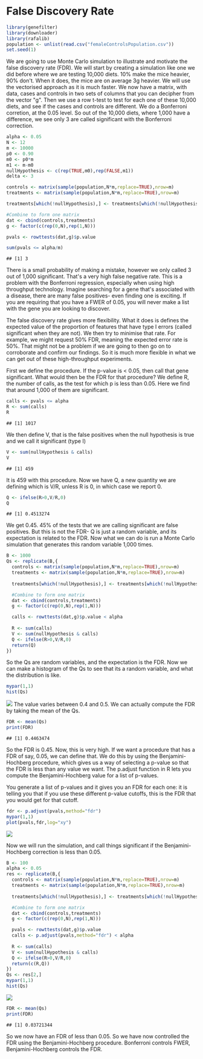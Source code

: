 False Discovery Rate
================

``` r
library(genefilter)
library(downloader)
library(rafalib)
population <- unlist(read.csv("femaleControlsPopulation.csv"))
set.seed(1)
```

We are going to use Monte Carlo simulation to illustrate and motivate the false discovery rate (FDR). We will start by creating a simulation like one we did before where we are testing 10,000 diets. 10% make the mice heavier, 90% don't. When it does, the mice are on average 3g heavier. We will use the vectorised approach as it is much faster. We now have a matrix, with data, cases and controls in two sets of columns that you can decipher from the vector "g". Then we use a row t-test to test for each one of these 10,000 diets, and see if the cases and controls are different. We do a Bonferroni corretion, at the 0.05 level. So out of the 10,000 diets, where 1,000 have a difference, we see only 3 are called significant with the Bonferroni correction.

``` r
alpha <- 0.05
N <- 12
m <- 10000
p0 <- 0.90
m0 <- p0*m
m1 <- m-m0
nullHypothesis <- c(rep(TRUE,m0),rep(FALSE,m1))
delta <- 3

controls <- matrix(sample(population,N*m,replace=TRUE),nrow=m)
treatments <- matrix(sample(population,N*m,replace=TRUE),nrow=m)

treatments[which(!nullHypothesis),] <- treatments[which(!nullHypothesis),]+delta

#Combine to form one matrix
dat <- cbind(controls,treatments)
g <- factor(c(rep(0,N),rep(1,N)))

pvals <- rowttests(dat,g)$p.value

sum(pvals <= alpha/m)
```

    ## [1] 3

There is a small probability of making a mistake, however we only called 3 out of 1,000 significant. That's a very high false negative rate. This is a problem with the Bonferroni regression, especially when using high throughput technology. Imagine searching for a gene that's associated with a disease, there are many false positives- even finding one is exciting. If you are requiring that you have a FWER of 0.05, you will never make a list with the gene you are looking to discover.

The false discovery rate gives more flexibility. What it does is defines the expected value of the proportion of features that have type I errors (called significant when they are not). We then try to minimise that rate. For example, we might request 50% FDR, meaning the expected error rate is 50%. That might not be a problem if we are going to then go on to corroborate and confirm our findings. So it is much more flexible in what we can get out of these high-throughput experiments.

First we define the procedure. If the p-value is &lt; 0.05, then call that gene significant. What would then be the FDR for that procedure? We define R, the number of calls, as the test for which p is less than 0.05. Here we find that around 1,000 of them are significant.

``` r
calls <- pvals <= alpha
R <- sum(calls)
R
```

    ## [1] 1017

We then define V, that is the false positives when the null hypothesis is true and we call it significant (type I)

``` r
V <- sum(nullHypothesis & calls)
V
```

    ## [1] 459

It is 459 with this procedure. Now we have Q, a new quantity we are defining which is V/R, unless R is 0, in which case we report 0.

``` r
Q <- ifelse(R>0,V/R,0)
Q
```

    ## [1] 0.4513274

We get 0.45. 45% of the tests that we are calling significant are false positives. But this is not the FDR- Q is just a random variable, and its expectation is related to the FDR. Now what we can do is run a Monte Carlo simulation that generates this random variable 1,000 times.

``` r
B <- 1000
Qs <- replicate(B,{
  controls <- matrix(sample(population,N*m,replace=TRUE),nrow=m)
  treatments <- matrix(sample(population,N*m,replace=TRUE),nrow=m)
  
  treatments[which(!nullHypothesis),] <- treatments[which(!nullHypothesis),]+delta

  #Combine to form one matrix
  dat <- cbind(controls,treatments)
  g <- factor(c(rep(0,N),rep(1,N)))

  calls <- rowttests(dat,g)$p.value < alpha
  
  R <- sum(calls)
  V <- sum(nullHypothesis & calls)
  Q <- ifelse(R>0,V/R,0)
  return(Q)
})
```

So the Qs are random variables, and the expectation is the FDR. Now we can make a histogram of the Qs to see that its a random variable, and what the distribution is like.

``` r
mypar(1,1)
hist(Qs)
```

![](7._False_Discovery_Rate_files/figure-markdown_github/unnamed-chunk-7-1.png) The value varies between 0.4 and 0.5. We can actually compute the FDR by taking the mean of the Qs.

``` r
FDR <- mean(Qs)
print(FDR)
```

    ## [1] 0.4463474

So the FDR is 0.45. Now, this is very high. If we want a procedure that has a FDR of say, 0.05, we can define that. We do this by using the Benjamini-Hochberg procedure, which gives us a way of selecting a p-value so that the FDR is less than any value we want. The p.adjust function in R lets you compute the Benjamini-Hochberg value for a list of p-values.

You generate a list of p-values and it gives you an FDR for each one: it is telling you that if you use these different p-value cutoffs, this is the FDR that you would get for that cutoff.

``` r
fdr <- p.adjust(pvals,method="fdr")
mypar(1,1)
plot(pvals,fdr,log="xy")
```

![](7._False_Discovery_Rate_files/figure-markdown_github/unnamed-chunk-9-1.png)

Now we will run the simulation, and call things significant if the Benjamini-Hochberg correction is less than 0.05.

``` r
B <- 100
alpha <- 0.05
res <- replicate(B,{
  controls <- matrix(sample(population,N*m,replace=TRUE),nrow=m)
  treatments <- matrix(sample(population,N*m,replace=TRUE),nrow=m)
  
  treatments[which(!nullHypothesis),] <- treatments[which(!nullHypothesis),]+delta

  #Combine to form one matrix
  dat <- cbind(controls,treatments)
  g <- factor(c(rep(0,N),rep(1,N)))

  pvals <- rowttests(dat,g)$p.value
  calls <- p.adjust(pvals,method="fdr") < alpha
  
  R <- sum(calls)
  V <- sum(nullHypothesis & calls)
  Q <- ifelse(R>0,V/R,0)
  return(c(R,Q))
})
Qs <- res[2,]
mypar(1,1)
hist(Qs)
```

![](7._False_Discovery_Rate_files/figure-markdown_github/unnamed-chunk-10-1.png)

``` r
FDR <- mean(Qs)
print(FDR)
```

    ## [1] 0.03721344

So we now have an FDR of less than 0.05. So we have now controlled the FDR using the Benjamini-Hochberg procedure. Bonferroni controls FWER, Benjamini-Hochberg controls the FDR.
